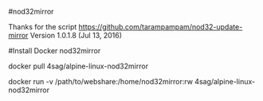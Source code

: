 #nod32mirror

Thanks for the script https://github.com/tarampampam/nod32-update-mirror
Version 1.0.1.8 (Jul 13, 2016)

#Install Docker nod32mirror

docker pull 4sag/alpine-linux-nod32mirror

docker run -v /path/to/webshare:/home/nod32mirror:rw 4sag/alpine-linux-nod32mirror
